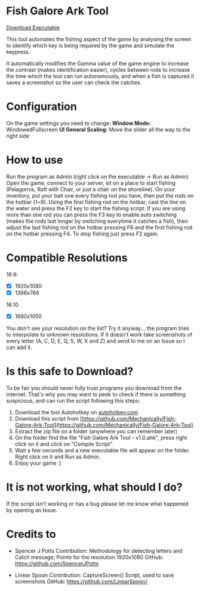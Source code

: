 # Fish Galore Ark Tool
[Download Executable](https://github.com/Mechanically/Fish-Galore-Ark-Tool/releases/latest)

This tool automates the fishing aspect of the game by analysing the screen to identify which key is being required by the game and simulate the keypress.

It automatically modifies the Gamma value of the game engine to increase the contrast (makes identification easier), cycles between rods to increase the time which the tool can run autonomously, and when a fish is captured it saves a screenshot so the user can check the catches.



# Configuration
On the game settings you need to change:
**Window Mode:** WindowedFullscreen
**UI General Scaling:** Move the slider all the way to the right side



# How to use
Run the program as Admin (right click on the executable -> Run as Admin)
Open the game, connect to your server, sit on a place to start fishing (Pelagornis, Raft with Chair, or just a chair on the shoreline).
On your inventory, put your bait one every fishing rod you have, then put the rods on the hotbar (1~9).
Using the first fishing rod on the hotbar, cast the line on the water and press the F2 key to start the fishing script.
If you are using more than one rod you can press the F3 key to enable auto switching (makes the rods last longer by switching everytime it catches a fish), then adjust the last fishing rod on the hotbar pressing F6 and the first fishing rod on the hotbar pressing F4.
To stop fishing just press F2 again.



# Compatible Resolutions
16:9:
- [x] 1920x1080
- [x] 1366x768

16:10
- [x] 1680x1050

You don't see your resolution on the list? Try it anyway... the program tries to interpolate to unknown resolutions.
If it doesn't work take screenshots of every letter (A, C, D, E, Q, S, W, X and Z) and send to me on an Issue so I can add it.



# Is this safe to Download?
To be fair you should never fully trust programs you download from the internet.
That's why you may want to peek to check if there is something suspicious, and can run the script following this steps:

1. Download the tool Autohotkey on [autohotkey.com](https://www.autohotkey.com/)
2. Download this script from [https://github.com/Mechanically/Fish-Galore-Ark-Tool](https://github.com/Mechanically/Fish-Galore-Ark-Tool)
3. Extract the zip file on a folder (anywhere you can remember later)
4. On the folder find the file "Fish Galore Ark Tool - v1.0.ahk", press right click on it and click on "Compile Script"
5. Wait a few seconds and a new executable file will appear on the folder. Right click on it and Run as Admin.
6. Enjoy your game :)



# It is not working, what should I do?
If the script isn't working or has a bug please let me know what happened by opening an Issue.



# Credits to 
  - Spencer J Potts
  Contribution:
    Methodology for detecting letters and Catch message;
    Points for the resolution 1920x1080
  GitHub: https://github.com/SpencerJPotts

  - Linear Spoon
  Contribution:
    CaptureScreen() Script, used to save screenshots
  GitHub: https://github.com/LinearSpoon/
